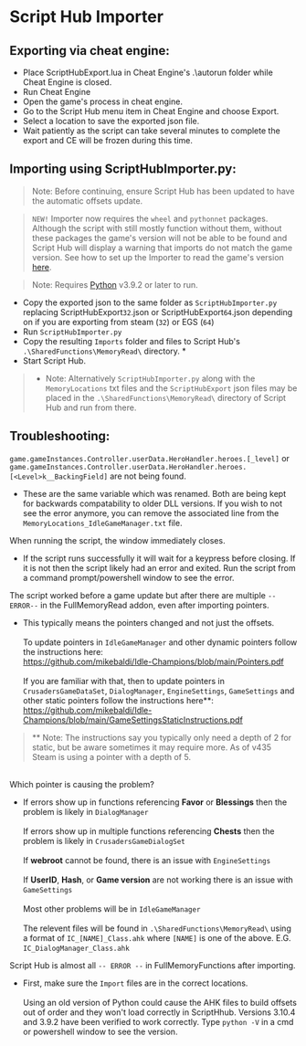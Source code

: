 # Script Hub Importer

## Exporting via cheat engine:
* Place ScriptHubExport.lua in Cheat Engine's .\autorun folder while Cheat Engine is closed.
* Run Cheat Engine
* Open the game's process in cheat engine.
* Go to the Script Hub menu item in Cheat Engine and choose Export.
* Select a location to save the exported json file.
* Wait patiently as the script can take several minutes to complete the export and CE will be frozen during this time.

## Importing using ScriptHubImporter.py:
> Note: Before continuing, ensure Script Hub has been updated to have the automatic offsets update.    

> `NEW!` Importer now requires the `wheel` and `pythonnet` packages. Although the script with still mostly function without them, without these packages the game's version will not be able to be found and Script Hub will display a warning that imports do not match the game version. See how to set up the Importer to read the game's version [here](./FILEGAMEVERSION.MD).

> Note: Requires [Python](https://www.python.org/) v3.9.2 or later to run.  
  

* Copy the exported json to the same folder as ``ScriptHubImporter.py`` replacing ScriptHubExport``32``.json or ScriptHubExport``64``.json depending on if you are exporting from steam (``32``) or EGS (``64``)
* Run ``ScriptHubImporter.py``
* Copy the resulting ``Imports`` folder and files to Script Hub's ``.\SharedFunctions\MemoryRead\`` directory. *
* Start Script Hub.

> * Note: Alternatively ``ScriptHubImporter.py`` along with the ``MemoryLocations`` txt files and the ``ScriptHubExport`` json files may be placed in the ``.\SharedFunctions\MemoryRead\`` directory of Script Hub and run from there.

## Troubleshooting:
 ``game.gameInstances.Controller.userData.HeroHandler.heroes.[_level]`` or ``game.gameInstances.Controller.userData.HeroHandler.heroes.[<Level>k__BackingField]`` are not being found.  

* These are the same variable which was renamed. Both are being kept for backwards compatability to older DLL versions. If you wish to not see the error anymore, you can remove the associated line from the ``MemoryLocations_IdleGameManager.txt`` file.  

When running the script, the window immediately closes.  

* If the script runs successfully it will wait for a keypress before closing. If it is not then the script likely had an error and exited. Run the script from a command prompt/powershell window to see the error.

The script worked before a game update but after there are multiple ``--ERROR--`` in the FullMemoryRead addon, even after importing pointers.

* This typically means the pointers changed and not just the offsets.\
\
To update pointers in ``IdleGameManager`` and other dynamic pointers follow the instructions here:\
https://github.com/mikebaldi/Idle-Champions/blob/main/Pointers.pdf  
\
If you are familiar with that, then to update pointers in ``CrusadersGameDataSet``, ``DialogManager``, ``EngineSettings``, ``GameSettings`` and other static pointers follow the instructions here**:\
https://github.com/mikebaldi/Idle-Champions/blob/main/GameSettingsStaticInstructions.pdf  

  
> ** Note: The instructions say you typically only need a depth of 2 for static, but be aware sometimes it may require more. As of v435 Steam is using a pointer with a depth of 5.  
  
  \
Which pointer is causing the problem?

* If errors show up in functions referencing **Favor** or **Blessings** then the problem is likely in ``DialogManager``\
\
If errors show up in multiple functions referencing **Chests** then the problem is likely in ``CrusadersGameDialogSet``\
\
If **webroot** cannot be found, there is an issue with ``EngineSettings``\
\
If **UserID**, **Hash**, or **Game version** are not working there is an issue with ``GameSettings``\
\
Most other problems will be in ``IdleGameManager``\
\
The relevent files will be found in ``.\SharedFunctions\MemoryRead\`` using a format of ``IC_[NAME]_Class.ahk`` where ``[NAME]`` is one of the above. E.G. ``IC_DialogManager_Class.ahk``

Script Hub is almost all ``-- ERROR --`` in FullMemoryFunctions after importing.

* First, make sure the ``Import`` files are in the correct locations.\
\
Using an old version of Python could cause the AHK files to build offsets out of order and they won't load correctly in ScriptHhub. Versions 3.10.4 and 3.9.2 have been verified to work correctly. Type ``python -V`` in a cmd or powershell window to see the version.